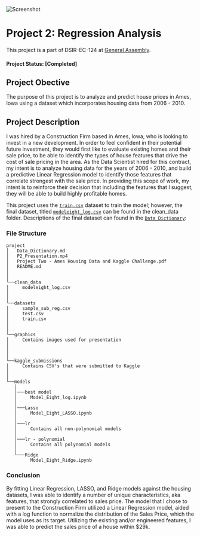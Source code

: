 ![Screenshot](screenshot.png)

# Project 2: Regression Analysis

This project is a part of DSIR-EC-124 at [General Assembly](https://generalassemb.ly/). 

#### Project Status: [Completed]

## Project Obective
The purpose of this project is to analyze and predict house prices in Ames, Iowa using a dataset which incorporates housing data from 2006 - 2010.

## Project Description
I was hired by a Construction Firm based in Ames, Iowa, who is looking to invest in a new development. In order to feel confident in their potential future investment, they would first like to evaluate existing homes and their sale price, to be able to identify the types of house features that drive the cost of sale pricing in the area. As the Data Scientist hired for this contract, my intent is to analyze housing data for the years of 2006 - 2010, and build a predictive Linear Regression model to identify those features that correlate strongest with the sale price. In providing this scope of work, my intent is to reinforce their decision that including the features that I suggest, they will be able to build highly profitable homes.

This project uses the [`train.csv`](../datasets/train.csv) dataset to train the model; however, the final dataset, titled [`modeleight_log.csv`](../clean_data/modeleight_log.csv) can be found in the clean_data folder. Descriptions of the final dataset can found in the [`Data Dictionary`](../Data_Dictionary.md):

### File Structure

```
project
│   Data_Dictionary.md
│   P2_Presentation.mp4
│   Project Two - Ames Housing Data and Kaggle Challenge.pdf
│   README.md
│
│
└──clean_data
│     modeleight_log.csv
│         
│   
└──datasets
│     sample_sub_reg.csv
│     test.csv
│     train.csv
│  
│
└──graphics
│     Contains images used for presentation
│      
│   
│   
└──kaggle_submissions
│     Contains CSV's that were submitted to Kaggle
│    
│          
└──models
   │
   │───best model
   │     Model_Eight_log.ipynb
   │   
   │───Lasso
   │     Model_Eight_LASSO.ipynb
   │
   │───lr
   │     Contains all non-polynomial models
   │
   │───lr - polynomial
   │     Contains all polynomial models
   │
   └───Ridge
         Model_Eight_Ridge.ipynb        
```

### Conclusion
By fitting Linear Regression, LASSO, and Ridge models against the housing datasets, I was able to identify a number of unique characteristics, aka features, that strongly correlated to sales price. The model that I chose to present to the Construction Firm utilized a Linear Regression model, aided with a log function to normalize the distribution of the Sales Price, which the model uses as its target. Utilizing the existing and/or engineered features, I was able to predict the sales price of a house within $29k.
